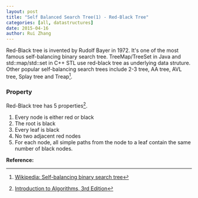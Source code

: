 ```yaml
---
layout: post
title: "Self Balanced Search Tree(1) - Red-Black Tree"
categories: [all, datastructures]
date: 2015-04-16
author: Rui Zhang
---
```


Red-Black tree is invented by Rudolf Bayer in 1972. It's one of the most famous self-balancing binary search tree. TreeMap/TreeSet in Java and std::map/std::set in C++ STL use red-black tree as underlying data struture. Other popular self-balancing search trees include 2-3 tree, AA tree, AVL tree, Splay tree and Treap[^1].

### Property
Red-Black tree has 5 properties[^2].   
1. Every node is either red or black  
2. The root is black  
3. Every leaf is black  
4. No two adjacent red nodes  
5. For each node, all simple paths from the node to a leaf contain the same number of black nodes.  


**Reference:**

[^1]: [Wikipedia: Self-balancing binary search tree](https://en.wikipedia.org/wiki/Self-balancing_binary_search_tree)

[^2]: [Introduction to Algorithms, 3rd Edition](http://www.amazon.com/Introduction-Algorithms-Edition-Thomas-Cormen/dp/0262033844)
